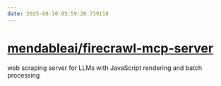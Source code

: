 ```yaml
---
date: 2025-08-10 05:59:20.739118
---
```


# [mendableai/firecrawl-mcp-server](https://github.com/mendableai/firecrawl-mcp-server)

web scraping server for LLMs with JavaScript rendering and batch processing